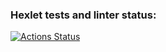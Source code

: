 ### Hexlet tests and linter status:
[![Actions Status](https://github.com/Medsoniams/layout-designer-project-58/actions/workflows/hexlet-check.yml/badge.svg)](https://github.com/Medsoniams/layout-designer-project-58/actions)